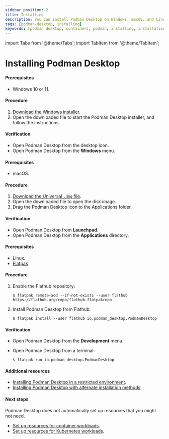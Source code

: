 ```yaml
---
sidebar_position: 2
title: Installing
description: You can install Podman Desktop on Windows, macOS, and Linux.
tags: [podman-desktop, installing]
keywords: [podman desktop, containers, podman, installing, installation]
---
```


import Tabs from '@theme/Tabs';
import TabItem from '@theme/TabItem';

# Installing Podman Desktop

<Tabs groupId="operating-systems">
<TabItem value="win" label="Windows">

#### Prerequisites

- Windows 10 or 11.

#### Procedure

1. [Download the Windows installer](/downloads/windows).
1. Open the downloaded file to start the Podman Desktop installer, and follow the instructions.

#### Verification

- Open Podman Desktop from the desktop icon.
- Open Podman Desktop from the **Windows** menu.

</TabItem>
<TabItem value="mac" label="macOS">

#### Prerequisites

- macOS.

#### Procedure

1. [Download the Universal `.dmg` file](/downloads/macos).
1. Open the downloaded file to open the disk image.
1. Drag the Podman Desktop icon to the Applications folder.

#### Verification

- Open Podman Desktop from **Launchpad**.
- Open Podman Desktop from the **Applications** directory.

</TabItem>
<TabItem value="linux" label="Linux">

#### Prerequisites

- Linux.
- [Flatpak](https://flatpak.org/setup/)

#### Procedure

1. Enable the Flathub repository:

   ```shell-session
   $ flatpak remote-add --if-not-exists --user flathub https://flathub.org/repo/flathub.flatpakrepo
   ```

2. Install Podman Desktop from Flathub:

   ```shell-session
   $ flatpak install --user flathub io.podman_desktop.PodmanDesktop
   ```

#### Verification

- Open Podman Desktop from the **Development** menu.
- Open Podman Desktop from a terminal:

  ```shell-session
  $ flatpak run io.podman_desktop.PodmanDesktop
  ```

</TabItem>
</Tabs>

#### Additional resources

- [Installing Podman Desktop in a restricted environment](/docs/proxy).
- [Installing Podman Desktop with alternate installation methods](/docs/installing-podman-desktop/alternate-installation-methods).

#### Next steps

Podman Desktop does not automatically set up resources that you might not need.

- [Set up resources for container workloads](/docs/onboarding-for-containers).
- [Set up resources for Kubernetes workloads](/docs/onboarding-for-kubernetes).
